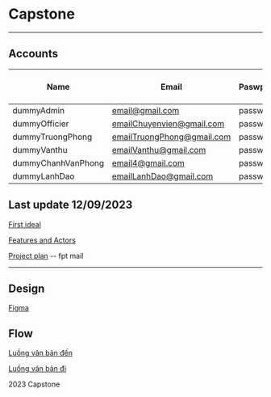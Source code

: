 # Capstone

---

## Accounts

| Name               | Email            | Paswpord | Role ID | Job Position ID |
| ------------------ | ---------------- | -------- | ------- | --------------- |
| dummyAdmin         | email@gmail.com  | password | 2       | 1               |
| dummyOfficier      | emailChuyenvien@gmail.com | password | 1       | 1               |
| dummyTruongPhong   | emailTruongPhong@gmail.com | password | 1       | 2               |
| dummyVanthu        | emailVanthu@gmail.com | password | 1       | 3               |
| dummyChanhVanPhong | email4@gmail.com | password | 1       | 4               |
| dummyLanhDao       | emailLanhDao@gmail.com | password | 1       | 6               |

## Last update 12/09/2023

[First ideal](https://lucid.app/lucidchart/0a241539-526f-4aa9-91b5-5bd295faccab/view?page=0_0#)

[Features and Actors](https://lucid.app/lucidchart/dc7b3d94-89c7-4d26-a0eb-13199abc0801/edit?beaconFlowId=3101107C7C3D5CF6&invitationId=inv_48cae0ba-800e-4d5c-811d-aa9bd9a65821&page=0_0#)

[Project plan](https://docs.google.com/spreadsheets/d/1RnE0gb4YQmA0jegu4ucekXinwKjCz0GT8JERSmzUVNw/edit?usp=sharing) -- fpt mail

---

## Design

[Figma](https://www.figma.com/file/iLISn7WVIXUg8X4luhZgz7/Untitled?type=design&node-id=0%3A1&mode=design&t=ykrSVH8eNxI25daT-1)

## Flow

[Luồng văn bản đến](https://lucid.app/lucidchart/8aef71bf-1d07-4f07-b730-95234780e088/edit?viewport_loc=-443%2C384%2C1852%2C1034%2Cm-5o7ONTd-nK&invitationId=inv_9a58434e-789d-413f-9103-f6b122e2c2de)

[Luồng văn bản đi](https://lucid.app/lucidchart/2eb9ed5c-e1c9-4c19-a2e3-640cb0cdc34a/edit?viewport_loc=-367%2C59%2C2777%2C1551%2Cm-5o7ONTd-nK&invitationId=inv_1c303fd4-fd60-4213-8170-bf780b0117a7)

2023 Capstone
